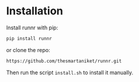 # Installation

Install runnr with pip:

```bash
pip install runnr
```

or clone the repo: 
```bash
https://github.com/thesmartaniket/runnr.git
```
Then run the script `install.sh` to install it manually.